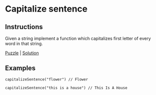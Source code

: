 # Capitalize sentence

## Instructions

Given a string implement a function which capitalizes first letter of
every word in that string.

[Puzzle](CapitalizeSentence.kt) | [Solution](CapitalizeSentencetSolution.kt)

## Examples

```
capitalizeSentence("flower") // Flower

capitalizeSentence("this is a house") // This Is A House
```

